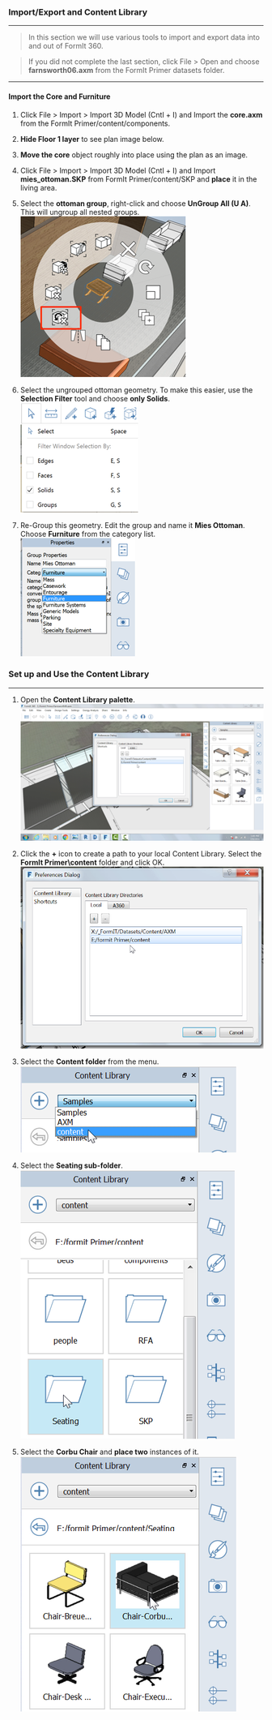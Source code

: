 ### Import/Export and Content Library
---------------------------------

> In this section we will use various tools to import and export data into and out of FormIt 360.

> If you did not complete the last section, click File &gt; Open and choose **farnsworth06.axm** from the FormIt Primer datasets folder. 

---

#### Import the Core and Furniture

1. Click File &gt; Import &gt; Import 3D Model (Cntl + I) and Import the **core.axm** from the FormIt Primer/content/components.

2. **Hide Floor 1 layer** to see plan image below.

3. **Move the core** object roughly into place using the plan as an image.

4. Click File &gt; Import &gt; Import 3D Model (Cntl + I) and Import **mies\_ottoman.SKP** from FormIt Primer/content/SKP and **place** it in the living area.

5. Select the **ottoman group**, right-click and choose **UnGroup All (U A)**. This will ungroup all nested groups.
     ![](./images/6d0397d3-3c97-46cd-90f9-878c34e90195.png)

6. Select the ungrouped ottoman geometry. To make this easier, use the **Selection Filter** tool and choose **only Solids**. 
     ![](./images/25b2428d-bc93-4ae4-9b8a-d8f3749ddb43.png)

7. Re-Group this geometry. Edit the group and name it **Mies Ottoman**. Choose **Furniture** from the category list. 
     ![](./images/ec8353fb-ad58-4370-862b-6541cc15c467.png)

### Set up and Use the Content Library
---

1. Open the **Content Library palette**.
     ![](./images/15e16abd-9b7a-4762-9364-0f31e81ded8a.png)

2. Click the **+** icon to create a path to your local Content Library. Select the **FormIt Primer\\content** folder and click OK. 
     ![](./images/6937274a-c9fe-4875-a86a-d1e12e662c0f.png)

3. Select the **Content folder** from the menu. 
     ![](./images/627dd398-eefa-4407-842f-e42c2e4350f1.png)

4. Select the **Seating sub-folder**. 
     ![](./images/ba020113-7f1e-4b8e-a11c-f336dbb68e41.png)

5. Select the **Corbu Chair** and **place two** instances of it. 
     ![](./images/1f193941-4bf0-4394-8316-e5a103fa8949.png)